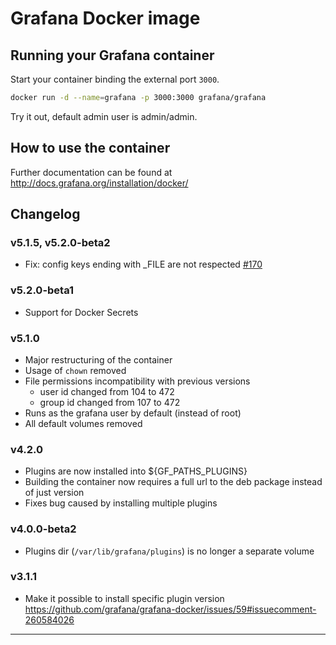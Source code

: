 # Grafana Docker image

## Running your Grafana container


Start your container binding the external port `3000`.

```bash
docker run -d --name=grafana -p 3000:3000 grafana/grafana
```

Try it out, default admin user is admin/admin.

## How to use the container

Further documentation can be found at http://docs.grafana.org/installation/docker/

## Changelog

### v5.1.5, v5.2.0-beta2
* Fix: config keys ending with _FILE are not respected [#170](https://github.com/grafana/grafana-docker/issues/170)

### v5.2.0-beta1
* Support for Docker Secrets

### v5.1.0
* Major restructuring of the container
* Usage of `chown` removed
* File permissions incompatibility with previous versions
  * user id changed from 104 to 472
  * group id changed from 107 to 472
* Runs as the grafana user by default (instead of root)
* All default volumes removed

### v4.2.0
* Plugins are now installed into ${GF_PATHS_PLUGINS}
* Building the container now requires a full url to the deb package instead of just version
* Fixes bug caused by installing multiple plugins

### v4.0.0-beta2
* Plugins dir (`/var/lib/grafana/plugins`) is no longer a separate volume

### v3.1.1
* Make it possible to install specific plugin version https://github.com/grafana/grafana-docker/issues/59#issuecomment-260584026



---
